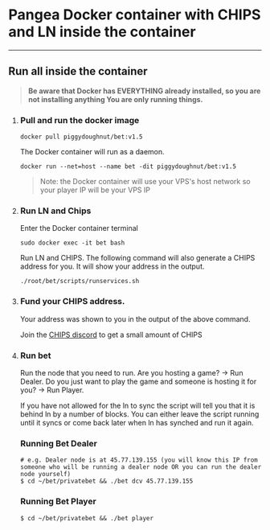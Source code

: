 # Pangea Docker container with CHIPS and LN inside the container

---------------------
## Run all inside the container

> **Be aware that Docker has EVERYTHING already installed, so you are not installing anything
You are only running things.**


1. ### Pull and run the docker image

    `docker pull piggydoughnut/bet:v1.5`

    The Docker container will run as a daemon.

    `docker run --net=host --name bet -dit piggydoughnut/bet:v1.5`

    > Note: the Docker container will use your VPS's host network so your player IP will be your VPS IP

2. ### Run LN and Chips

    Enter the Docker container terminal

    `sudo docker exec -it bet bash`

    Run LN and CHIPS. The following command will also generate a CHIPS address for you. It will show your address in the output.

    `./root/bet/scripts/runservices.sh`

3. ### Fund your CHIPS address. 

    Your address was shown to you in the output of the above command.
    
    Join the [CHIPS discord](https://discord.gg/bcSpzWb) to get a small amount of CHIPS

4. ### Run bet
    
    Run the node that you need to run. Are you hosting a game? -> Run Dealer. Do you just want to play the game and someone is hosting it for you? -> Run Player.
    
    If you have not allowed for the ln to sync the script will tell you that it is behind ln by a number of blocks.
You can either leave the script running until it syncs or come back later when ln has synched and run it again.

   ### Running Bet Dealer
    ```
    # e.g. Dealer node is at 45.77.139.155 (you will know this IP from someone who will be running a dealer node OR you can run the dealer node yourself)
    $ cd ~/bet/privatebet && ./bet dcv 45.77.139.155
    ```
   ### Running Bet Player
    ```
    $ cd ~/bet/privatebet && ./bet player
    ```

   

